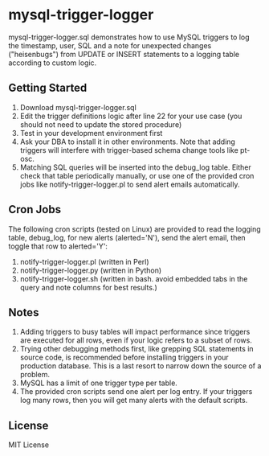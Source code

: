 # mysql-trigger-logger
mysql-trigger-logger.sql demonstrates how to use MySQL triggers to log the timestamp, user, SQL and a note for unexpected changes ("heisenbugs") from UPDATE or INSERT statements to a logging table according to custom logic.

## Getting Started

1. Download mysql-trigger-logger.sql
2. Edit the trigger definitions logic after line 22 for your use case (you should not need to update the stored procedure)
3. Test in your development environment first
4. Ask your DBA to install it in other environments. Note that adding triggers will interfere with trigger-based schema change tools like pt-osc.
5. Matching SQL queries will be inserted into the debug_log table. Either check that table periodically manually, or use one of the provided cron jobs like notify-trigger-logger.pl to send alert emails automatically.

## Cron Jobs

The following cron scripts (tested on Linux) are provided to read the logging table, debug_log, for new alerts (alerted='N'), send the alert email, then toggle that row to alerted='Y':

1. notify-trigger-logger.pl (written in Perl)
2. notify-trigger-logger.py (written in Python)
3. notify-trigger-logger.sh (written in bash. avoid embedded tabs in the query and note columns for best results.)

## Notes

1. Adding triggers to busy tables will impact performance since triggers are executed for all rows, even if your logic refers to a subset of rows.
2. Trying other debugging methods first, like grepping SQL statements in source code, is recommended before installing triggers in your production database. This is a last resort to narrow down the source of a problem.
3. MySQL has a limit of one trigger type per table.
4. The provided cron scripts send one alert per log entry. If your triggers log many rows, then you will get many alerts with the default scripts.

## License

MIT License
